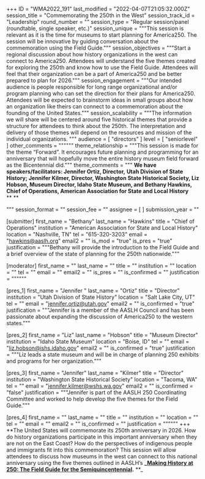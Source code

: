 +++
ID = "WMA2022_191"
last_modified = "2022-04-07T21:05:32.000Z"
session_title = "Commemorating the 250th in the West"
session_track_id = "Leadership"
round_number = ""
session_type = "Regular session/panel (roundtable, single speaker, etc.)"
session_unique = """This session is relevant as it is the time for museums to start planning for America250. The session will be innovative by guiding conversation about the commemoration using the Field Guide."""
session_objectives = """Start a regional discussion about how history organizations in the west can connect to America250.
Attendees will understand the five themes created for exploring the 250th and know how to use the Field Guide.
Attendees will feel that their organization can be a part of America250 and be better prepared to plan for 2026."""
session_engagement = """Our intended audience is people responsible for long range organizational and/or program planning who can set the direction for their plans for America250. Attendees will be expected to brainstorm ideas in small groups about how an organization like theirs can connect to a commemoration about the founding of the United States."""
session_scalability = """The information we will share will be centered around five historical themes that provide a structure for attendees to think about the 250th. The interpretation and delivery of those themes will depend on the resources and mission of the individual organizations.
"""
audience = [ "directors" ]
level = [ "seniorlevel" ]
other_comments = """"""
theme_relationship = """This session is made for the theme “Forward”. It encourages future planning and programming for an anniversary that will hopefully move the entire history museum field forward as the Bicentennial did."""
theme_comments = """ **We have speakers/facilitators: Jennifer Ortiz, Director,** **Utah Division of State History; Jennifer Kilmer, Director, Washington State Historical Society, Liz Hobson, Museum Director, Idaho State Museum, and Bethany Hawkins, Chief of Operations, American Association for State and Local History**
** **
  
"""
session_format = ""
session_fee = ""
assignee = [  ]
submission_year = ""

[submitter]
first_name = "Bethany"
last_name = "Hawkins"
title = "Chief of Operations"
institution = "American Association for State and Local History"
location = "Nashville, TN"
tel = "615-320-3203"
email = "hawkins@aaslh.org"
email2 = ""
is_mod = "true"
is_pres = "true"
justification = """Bethany will provide the introduction to the Field Guide and a brief overview of the state of planning for the 250th nationwide."""

[moderator]
first_name = ""
last_name = ""
title = ""
institution = ""
location = ""
tel = ""
email = ""
email2 = ""
is_pres = ""
is_confirmed = ""
justification = """"""

[pres_1]
first_name = "Jennifer "
last_name = "Ortiz"
title = "Director"
institution = "Utah Division of State History"
location = "Salt Lake City, UT"
tel = ""
email = "jennifer.ortiz@utah.gov"
email2 = ""
is_confirmed = "true"
justification = """Jennifer is a member of the AASLH Council and has been passionate about expanding the discussion of America250 to the western states."""

[pres_2]
first_name = "Liz"
last_name = "Hobson"
title = "Museum Director"
institution = "Idaho State Museum"
location = "Boise, ID"
tel = ""
email = "liz.hobson@ishs.idaho.gov"
email2 = ""
is_confirmed = "true"
justification = """Liz leads a state museum and will be in charge of planning 250 exhibits and programs for her organization."""

[pres_3]
first_name = "Jennifer"
last_name = "Kilmer"
title = "Director"
institution = "Washington State Historical Society"
location = "Tacoma, WA"
tel = ""
email = "jennifer.kilmer@wshs.wa.gov"
email2 = ""
is_confirmed = "false"
justification = """Jennifer is part of the AASLH 250 Coordinating Committee and worked to help develop the five themes for the Field Guide."""

[pres_4]
first_name = ""
last_name = ""
title = ""
institution = ""
location = ""
tel = ""
email = ""
email2 = ""
is_confirmed = ""
justification = """"""
+++
  **The United States will commemorate its 250th anniversary in 2026. How do history organizations participate in this important anniversary when they are not on the East Coast? How do the perspectives of indigenous people and immigrants fit into this commemoration? This session will allow attendees to discuss how museums in the west can connect to this national anniversary using the five themes outlined in AASLH’s **_[Making History at 250: The Field Guide for the Semiquincentennial](http://download.aaslh.org/Making+History+at+250+Field+Guide.pdf).** **_
  
